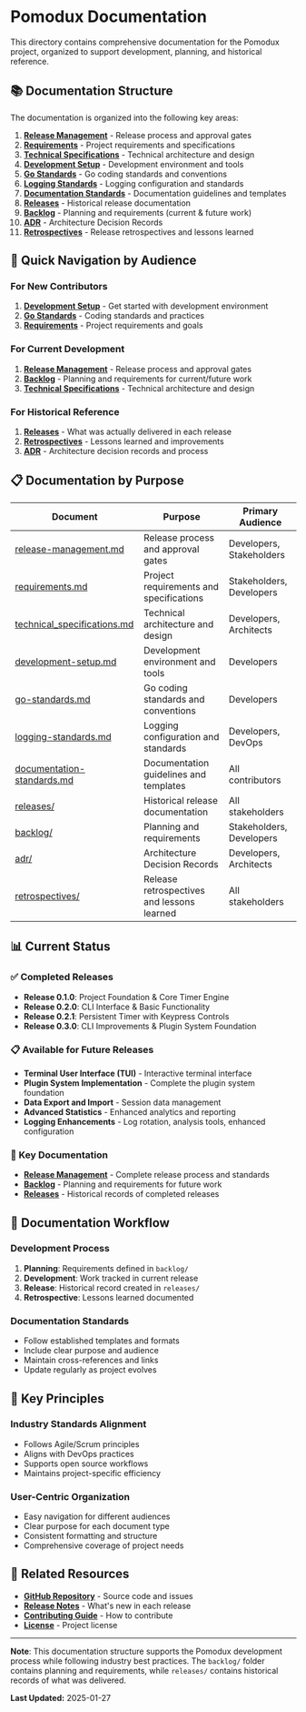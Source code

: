 # Pomodux Documentation

This directory contains comprehensive documentation for the Pomodux project, organized to support development, planning, and historical reference.

## 📚 Documentation Structure

The documentation is organized into the following key areas:

1. **[Release Management](release-management.md)** - Release process and approval gates
2. **[Requirements](requirements.md)** - Project requirements and specifications
3. **[Technical Specifications](technical_specifications.md)** - Technical architecture and design
4. **[Development Setup](development-setup.md)** - Development environment and tools
5. **[Go Standards](go-standards.md)** - Go coding standards and conventions
6. **[Logging Standards](logging-standards.md)** - Logging configuration and standards
7. **[Documentation Standards](documentation-standards.md)** - Documentation guidelines and templates
8. **[Releases](releases/)** - Historical release documentation
9. **[Backlog](backlog/)** - Planning and requirements (current & future work)
10. **[ADR](adr/)** - Architecture Decision Records
11. **[Retrospectives](retrospectives/)** - Release retrospectives and lessons learned

## 🎯 Quick Navigation by Audience

### **For New Contributors**
1. **[Development Setup](development-setup.md)** - Get started with development environment
2. **[Go Standards](go-standards.md)** - Coding standards and practices
3. **[Requirements](requirements.md)** - Project requirements and goals

### **For Current Development**
1. **[Release Management](release-management.md)** - Release process and approval gates
2. **[Backlog](backlog/)** - Planning and requirements for current/future work
3. **[Technical Specifications](technical_specifications.md)** - Technical architecture and design

### **For Historical Reference**
1. **[Releases](releases/)** - What was actually delivered in each release
2. **[Retrospectives](retrospectives/)** - Lessons learned and improvements
3. **[ADR](adr/)** - Architecture decision records and process

## 📋 Documentation by Purpose

| Document | Purpose | Primary Audience |
|----------|---------|------------------|
| [release-management.md](release-management.md) | Release process and approval gates | Developers, Stakeholders |
| [requirements.md](requirements.md) | Project requirements and specifications | Stakeholders, Developers |
| [technical_specifications.md](technical_specifications.md) | Technical architecture and design | Developers, Architects |
| [development-setup.md](development-setup.md) | Development environment and tools | Developers |
| [go-standards.md](go-standards.md) | Go coding standards and conventions | Developers |
| [logging-standards.md](logging-standards.md) | Logging configuration and standards | Developers, DevOps |
| [documentation-standards.md](documentation-standards.md) | Documentation guidelines and templates | All contributors |
| [releases/](releases/) | Historical release documentation | All stakeholders |
| [backlog/](backlog/) | Planning and requirements | Stakeholders, Developers |
| [adr/](adr/) | Architecture Decision Records | Developers, Architects |
| [retrospectives/](retrospectives/) | Release retrospectives and lessons learned | All stakeholders |

## 📊 Current Status

### ✅ Completed Releases
- **Release 0.1.0**: Project Foundation & Core Timer Engine
- **Release 0.2.0**: CLI Interface & Basic Functionality  
- **Release 0.2.1**: Persistent Timer with Keypress Controls
- **Release 0.3.0**: CLI Improvements & Plugin System Foundation

### 📋 Available for Future Releases
- **Terminal User Interface (TUI)** - Interactive terminal interface
- **Plugin System Implementation** - Complete the plugin system foundation
- **Data Export and Import** - Session data management
- **Advanced Statistics** - Enhanced analytics and reporting
- **Logging Enhancements** - Log rotation, analysis tools, enhanced configuration

### 🔗 Key Documentation
- **[Release Management](release-management.md)** - Complete release process and standards
- **[Backlog](backlog/)** - Planning and requirements for future work
- **[Releases](releases/)** - Historical records of completed releases

## 🔄 Documentation Workflow

### **Development Process**
1. **Planning**: Requirements defined in `backlog/`
2. **Development**: Work tracked in current release
3. **Release**: Historical record created in `releases/`
4. **Retrospective**: Lessons learned documented

### **Documentation Standards**
- Follow established templates and formats
- Include clear purpose and audience
- Maintain cross-references and links
- Update regularly as project evolves

## 🎯 Key Principles

### **Industry Standards Alignment**
- Follows Agile/Scrum principles
- Aligns with DevOps practices
- Supports open source workflows
- Maintains project-specific efficiency

### **User-Centric Organization**
- Easy navigation for different audiences
- Clear purpose for each document type
- Consistent formatting and structure
- Comprehensive coverage of project needs

## 🔗 Related Resources

- **[GitHub Repository](https://github.com/your-org/pomodux)** - Source code and issues
- **[Release Notes](releases/)** - What's new in each release
- **[Contributing Guide](../CONTRIBUTING.md)** - How to contribute
- **[License](../LICENSE)** - Project license

---

**Note**: This documentation structure supports the Pomodux development process while following industry best practices. The `backlog/` folder contains planning and requirements, while `releases/` contains historical records of what was delivered.

**Last Updated:** 2025-01-27 